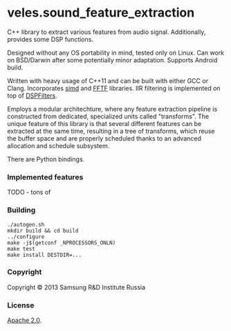 # veles.sound_feature_extraction
C++ library to extract various features from audio signal. Additionally, provides some DSP functions.

Designed without any OS portability in mind, tested only on Linux. Can work on BSD/Darwin after some potentially minor adaptation. Supports Android build.

Written with heavy usage of C++11 and can be built with either GCC or Clang.
Incorporates [simd](https://github.com/Samsung/veles.simd) and [FFTF](https://github.com/Samsung/FFTF) libraries. IIR filtering is implemented on top of
[DSPFilters](https://github.com/vmarkovtsev/DSPFilters).

Employs a modular architechture, where any feature extraction pipeline is constructed from dedicated, specialized units called "transforms".
The unique feature of this library is that several different features can be extracted at the same time, resulting in a tree of transforms,
which reuse the buffer space and are properly scheduled thanks to an advanced allocation and schedule subsystem.

There are Python bindings.

### Implemented features

TODO - tons of

### Building
```
./autogen.sh
mkdir build && cd build
../configure
make -j$(getconf _NPROCESSORS_ONLN)
make test
make install DESTDIR=...
```

### Copyright
Copyright © 2013 Samsung R&D Institute Russia

### License
[Apache 2.0](http://www.apache.org/licenses/LICENSE-2.0).
